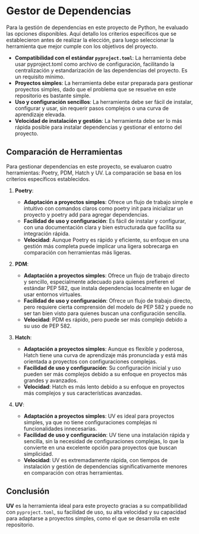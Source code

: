 # Gestor de Dependencias

Para la gestión de dependencias en este proyecto de Python, he evaluado las opciones disponibles.  Aquí detallo los criterios específicos que se establecieron antes de realizar la elección, para luego seleccionar la herramienta que mejor cumple con los objetivos del proyecto.  

- **Compatibilidad con el estándar `pyproject.toml`**: La herramienta debe usar pyproject.toml como archivo de configuración, facilitando la centralización y estandarización de las dependencias del proyecto. Es un requisito mínimo.  
- **Proyectos simples**: La herramienta debe estar preparada para gestionar proyectos simples, dado que el problema que se resuelve en este repositorio es bastante simple.  
- **Uso y configuración sencillos**: La herramienta debe ser fácil de instalar, configurar y usar, sin requerir pasos complejos o una curva de aprendizaje elevada. 
- **Velocidad de instalación y gestión**: La herramienta debe ser lo más rápida posible para instalar dependencias y gestionar el entorno del proyecto.    

## Comparación de Herramientas

Para gestionar dependencias en este proyecto, se evaluaron cuatro herramientas: Poetry, PDM, Hatch y UV. La comparación se basa en los criterios específicos establecidos.  

1. **Poetry**:  
   - **Adaptación a proyectos simples**: Ofrece un flujo de trabajo simple e intuitivo con comandos claros como poetry init para inicializar un proyecto y poetry add para agregar dependencias.  
   - **Facilidad de uso y configuración**: Es fácil de instalar y configurar, con una documentación clara y bien estructurada que facilita su integración rápida.  
   - **Velocidad**: Aunque Poetry es rápido y eficiente, su enfoque en una gestión más completa puede implicar una ligera sobrecarga en comparación con herramientas más ligeras.  

2. **PDM**:  
   - **Adaptación a proyectos simples**: Ofrece un flujo de trabajo directo y sencillo, especialmente adecuado para quienes prefieren el estándar PEP 582, que instala dependencias localmente en lugar de usar entornos virtuales.  
   - **Facilidad de uso y configuración**:  Ofrece un flujo de trabajo directo, pero requiere cierta comprensión del modelo de PEP 582 y puede no ser tan bien visto para quienes buscan una configuración sencilla. 
   - **Velocidad**: PDM es rápido, pero puede ser más complejo debido a su uso de PEP 582.  

3. **Hatch**: 
   - **Adaptación a proyectos simples**: Aunque es flexible y poderosa, Hatch tiene una curva de aprendizaje más pronunciada y está más orientada a proyectos con configuraciones complejas.   
   - **Facilidad de uso y configuración**: Su configuración inicial y uso pueden ser más complejos debido a su enfoque en proyectos más grandes y avanzados. 
   - **Velocidad**: Hatch es más lento debido a su enfoque en proyectos más complejos y sus características avanzadas.  

4. **UV**: 
   - **Adaptación a proyectos simples**: UV es ideal para proyectos simples, ya que no tiene configuraciones complejas ni funcionalidades innecesarias.   
   - **Facilidad de uso y configuración**: UV tiene una instalación rápida y sencilla, sin la necesidad de configuraciones complejas, lo que la convierte en una excelente opción para proyectos que buscan simplicidad.   
   - **Velocidad**: UV es extremadamente rápida, con tiempos de instalación y gestión de dependencias significativamente menores en comparación con otras herramientas.   

## Conclusión

**UV** es la herramienta ideal para este proyecto gracias a su compatibilidad con `pyproject.toml`, su facilidad de uso, su alta velocidad y su capacidad para adaptarse a proyectos simples, como el que se desarrolla en este repositorio.  